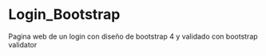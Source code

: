 # Login_Bootstrap
Pagina web de un login con diseño de bootstrap 4 y validado con bootstrap validator
